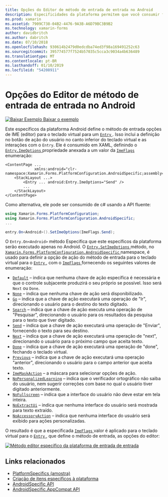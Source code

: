 ```yaml
---
title: Opções do Editor de método de entrada de entrada no Android
description: Especificidades da plataforma permitem que você consumir funcionalidade só está disponível em uma plataforma específica, sem implementar renderizadores personalizados ou efeitos. Este artigo explica como utilizar o Android específicos da plataforma que define o método de entrada de opções do editor para o teclado virtual para uma entrada.
ms.prod: xamarin
ms.assetid: 7909C738-04B2-4476-9A3B-A6D79BC3B9B2
ms.technology: xamarin-forms
author: davidbritch
ms.author: dabritch
ms.date: 07/10/2018
ms.openlocfilehash: 930614b2479d0edcdba74ed3f98a169491252c63
ms.sourcegitcommit: 395774577f7524b57035c5cca3c9034a4b636489
ms.translationtype: MT
ms.contentlocale: pt-BR
ms.lasthandoff: 01/10/2019
ms.locfileid: "54208911"
---
```

# <a name="entry-input-method-editor-options-on-android"></a>Opções do Editor de método de entrada de entrada no Android

[![Baixar Exemplo](~/media/shared/download.png) Baixar o exemplo](https://developer.xamarin.com/samples/xamarin-forms/userinterface/platformspecifics/)

Este específicos da plataforma Android define o método de entrada opções de IME (editor) para o teclado virtual para um [ `Entry` ](xref:Xamarin.Forms.Entry). Isso inclui a definição no botão de ação do usuário no canto inferior do teclado virtual e as interações com o `Entry`. Ele é consumido em XAML, definindo o [ `Entry.ImeOptions` ](xref:Xamarin.Forms.PlatformConfiguration.AndroidSpecific.Entry.ImeOptionsProperty) propriedade anexada a um valor da [ `ImeFlags` ](xref:Xamarin.Forms.PlatformConfiguration.AndroidSpecific.ImeFlags) enumeração:

```xaml
<ContentPage ...
             xmlns:android="clr-namespace:Xamarin.Forms.PlatformConfiguration.AndroidSpecific;assembly=Xamarin.Forms.Core">
    <StackLayout ...>
        <Entry ... android:Entry.ImeOptions="Send" />
        ...
    </StackLayout>
</ContentPage>
```

Como alternativa, ele pode ser consumido de c# usando a API fluente:

```csharp
using Xamarin.Forms.PlatformConfiguration;
using Xamarin.Forms.PlatformConfiguration.AndroidSpecific;
...

entry.On<Android>().SetImeOptions(ImeFlags.Send);
```

O `Entry.On<Android>` método Especifica que este específicos da plataforma serão executado apenas no Android. O [ `Entry.SetImeOptions` ](xref:Xamarin.Forms.PlatformConfiguration.AndroidSpecific.Entry.SetImeOptions(Xamarin.Forms.IPlatformElementConfiguration{Xamarin.Forms.PlatformConfiguration.Android,Xamarin.Forms.Entry},Xamarin.Forms.PlatformConfiguration.AndroidSpecific.ImeFlags)) método, no [ `Xamarin.Forms.PlatformConfiguration.AndroidSpecific` ](xref:Xamarin.Forms.PlatformConfiguration.AndroidSpecific) namespace, é usado para definir a opção de ação do método de entrada para o teclado virtual para o [ `Entry` ](xref:Xamarin.Forms.Entry), com o [ `ImeFlags` ](xref:Xamarin.Forms.PlatformConfiguration.AndroidSpecific.ImeFlags) fornecendo os seguintes valores de enumeração:

- [`Default`](xref:Xamarin.Forms.PlatformConfiguration.AndroidSpecific.ImeFlags.Default) – indica que nenhuma chave de ação específica é necessária e que o controle subjacente produzirá o seu próprio se possível. Isso será `Next` ou `Done`.
- [`None`](xref:Xamarin.Forms.PlatformConfiguration.AndroidSpecific.ImeFlags.None) – indica que nenhuma chave de ação será disponibilizado.
- [`Go`](xref:Xamarin.Forms.PlatformConfiguration.AndroidSpecific.ImeFlags.Go) – indica que a chave de ação executará uma operação de "Ir", direcionando o usuário para o destino do texto digitado.
- [`Search`](xref:Xamarin.Forms.PlatformConfiguration.AndroidSpecific.ImeFlags.Search) – indica que a chave de ação executa uma operação de "Pesquisar", direcionando o usuário para os resultados da pesquisa para o texto que tiver digitado.
- [`Send`](xref:Xamarin.Forms.PlatformConfiguration.AndroidSpecific.ImeFlags.Send) – indica que a chave de ação executará uma operação de "Enviar", fornecendo o texto para seu destino.
- [`Next`](xref:Xamarin.Forms.PlatformConfiguration.AndroidSpecific.ImeFlags.Next) – indica que a chave de ação executará uma operação de "next", direcionando o usuário para o próximo campo que aceita texto.
- [`Done`](xref:Xamarin.Forms.PlatformConfiguration.AndroidSpecific.ImeFlags.Done) – indica que a chave de ação executará uma operação de "done", fechando o teclado virtual.
- [`Previous`](xref:Xamarin.Forms.PlatformConfiguration.AndroidSpecific.ImeFlags.Previous) – indica que a chave de ação executará uma operação "anterior", direcionando o usuário para o campo anterior que aceita texto.
- [`ImeMaskAction`](xref:Xamarin.Forms.PlatformConfiguration.AndroidSpecific.ImeFlags.ImeMaskAction) – a máscara para selecionar opções de ação.
- [`NoPersonalizedLearning`](xref:Xamarin.Forms.PlatformConfiguration.AndroidSpecific.ImeFlags.NoPersonalizedLearning) – indica que o verificador ortográfico não saiba do usuário, nem sugerir correções com base no qual o usuário tiver digitado anteriormente.
- [`NoFullscreen`](xref:Xamarin.Forms.PlatformConfiguration.AndroidSpecific.ImeFlags.NoFullscreen) – indica que a interface do usuário não deve estar em tela inteira.
- [`NoExtractUi`](xref:Xamarin.Forms.PlatformConfiguration.AndroidSpecific.ImeFlags.NoExtractUi) – indica que nenhuma interface do usuário será mostrada para texto extraído.
- [`NoAccessoryAction`](xref:Xamarin.Forms.PlatformConfiguration.AndroidSpecific.ImeFlags.NoAccessoryAction) – indica que nenhuma interface do usuário será exibido para ações personalizadas.

O resultado é que a especificada [ `ImeFlags` ](xref:Xamarin.Forms.PlatformConfiguration.AndroidSpecific.ImeFlags) valor é aplicado para o teclado virtual para o [ `Entry` ](xref:Xamarin.Forms.Entry), que define o método de entrada, as opções do editor:

[![Método editor específico da plataforma de entrada de entrada](entry-ime-options-images/entry-imeoptions.png "específicos de plataforma de editor de método de entrada de entrada")](entry-ime-options-images/entry-imeoptions-large.png#lightbox "específicos de plataforma de editor de método de entrada de entrada")

## <a name="related-links"></a>Links relacionados

- [PlatformSpecifics (amostra)](https://developer.xamarin.com/samples/xamarin-forms/userinterface/platformspecifics/)
- [Criação de itens específicos à plataforma](~/xamarin-forms/platform/platform-specifics/index.md#creating-platform-specifics)
- [AndroidSpecific API](xref:Xamarin.Forms.PlatformConfiguration.AndroidSpecific)
- [AndroidSpecific.AppCompat API](xref:Xamarin.Forms.PlatformConfiguration.AndroidSpecific.AppCompat)
